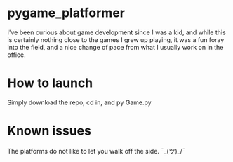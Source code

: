 # pygame_platformer
I've been curious about game development since I was a kid, and while this is certainly nothing close to the games I grew up playing, it was a fun foray into the field, and a nice change of pace from what I usually work on in the office. 

# How to launch
Simply download the repo, cd in, and py Game.py

# Known issues
The platforms do not like to let you walk off the side.  ¯\_(ツ)_/¯
